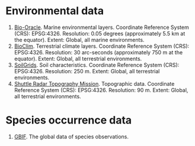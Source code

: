 # Environmental data
1. [Bio-Oracle](https://bio-oracle.org/downloads-to-email.php). Marine environmental layers. Coordinate Reference System (CRS): EPSG:4326. Resolution: 0.05 degrees (approximately 5.5 km at the equator). Extent: Global, all marine environments.
2. [BioClim](https://www.worldclim.org/data/bioclim.html). Terrestrial climate layers. Coordinate Reference System (CRS): EPSG:4326. Resolution: 30 arc-seconds (approximately 750 m at the equator). Extent: Global, all terrestrial environments.
3. [SoilGrids](https://soilgrids.org/). Soil characteristics. Coordinate Reference System (CRS): EPSG:4326. Resolution: 250 m. Extent: Global, all terrestrial environments.
4. [Shuttle Radar Topography Mission](https://srtm.csi.cgiar.org/srtmdata/). Topographic data. Coordinate Reference System (CRS): EPSG:4326. Resolution: 90 m. Extent: Global, all terrestrial environments.

# Species occurrence data
1. [GBIF](http://www.gbif.org). The global data of species observations.

